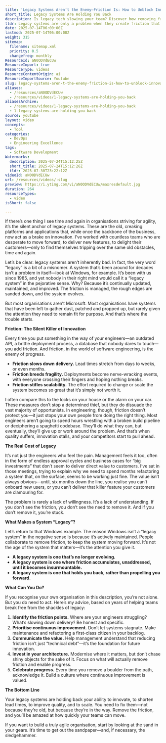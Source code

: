 ```yaml
---
title: 'Legacy Systems Aren’t the Enemy—Friction Is: How to Unblock Innovation and Accelerate Agile Delivery'
short_title: Legacy Systems Are Holding You Back
description: Is legacy tech slowing your team? Discover how removing friction unlocks agility, innovation, and faster delivery in your organisation.
tldr: Legacy systems are only a problem when they create friction that slows delivery, increases fragility, and blocks innovation. The real issue is not system age but lack of ongoing maintenance and improvement, which leads to bottlenecks for both engineers and management. To accelerate agile delivery, focus on identifying and removing friction points, prioritising continuous improvement, and communicating the value of these efforts to the business.
date: 2025-07-14T06:00:00Z
lastmod: 2025-07-14T06:00:00Z
weight: 315
sitemap:
  filename: sitemap.xml
  priority: 0.5
  changefreq: monthly
ResourceId: aN0ODVdECUw
ResourceImport: true
ResourceType: videos
ResourceContentOrigin: ai
ResourceImportSource: Youtube
slug: legacy-systems-aren-t-the-enemy-friction-is-how-to-unblock-innovation-and-accelerate-agile-delivery
aliases:
  - /resources/aN0ODVdECUw
  - /resources/videos/1-legacy-systems-are-holding-you-back
aliasesArchive:
  - /resources/videos/1-legacy-systems-are-holding-you-back
  - 1-legacy-systems-are-holding-you-back
source: youtube
layout: video
concepts:
  - Tool
categories:
  - DevOps
  - Engineering Excellence
tags:
  - Software Development
Watermarks:
  description: 2025-07-24T15:12:25Z
  short_title: 2025-07-24T15:12:26Z
  tldr: 2025-07-30T23:22:12Z
videoId: aN0ODVdECUw
url: /resources/videos/:slug
preview: https://i.ytimg.com/vi/aN0ODVdECUw/maxresdefault.jpg
duration: 264
resourceTypes:
  - video
isShort: false

---
```

If there’s one thing I see time and again in organisations striving for agility, it’s the silent anchor of legacy systems. These are the old, creaking platforms and applications that, while once the backbone of the business, now act as a brake on innovation. I’ve worked with countless teams who are desperate to move forward, to deliver new features, to delight their customers—only to find themselves tripping over the same old obstacles, time and again.

Let’s be clear: legacy systems aren’t inherently bad. In fact, the very word “legacy” is a bit of a misnomer. A system that’s been around for decades isn’t a problem in itself—look at Windows, for example. It’s been with us since 1985, and yet nobody in their right mind would call it a “legacy system” in the pejorative sense. Why? Because it’s continually updated, maintained, and improved. The friction is managed, the rough edges are sanded down, and the system evolves.

But most organisations aren’t Microsoft. Most organisations have systems that have been left to gather dust, patched and propped up, but rarely given the attention they need to remain fit for purpose. And that’s where the trouble starts.

**Friction: The Silent Killer of Innovation**

Every time you put something in the way of your engineers—an outdated API, a brittle deployment process, a database that nobody dares to touch—you add friction. And friction, in the world of software engineering, is the enemy of progress.

- **Friction slows down delivery.** Lead times stretch from days to weeks, or even months.
- **Friction breeds fragility.** Deployments become nerve-wracking events, with everyone crossing their fingers and hoping nothing breaks.
- **Friction stifles scalability.** The effort required to change or scale the system becomes so great that it’s simply not worth it.

I often compare this to the locks on your house or the alarm on your car. These measures don’t stop a determined thief, but they do dissuade the vast majority of opportunists. In engineering, though, friction doesn’t protect you—it just stops your own people from doing the right thing. Most engineers aren’t going to spend hours wrestling with a broken build pipeline or deciphering a spaghetti codebase. They’ll do what they can, but eventually, they’ll give up or work around the problem. And that’s when quality suffers, innovation stalls, and your competitors start to pull ahead.

**The Real Cost of Legacy**

It’s not just the engineers who feel the pain. Management feels it too, often in the form of endless approval cycles and business cases for “big investments” that don’t seem to deliver direct value to customers. I’ve sat in those meetings, trying to explain why we need to spend months refactoring a system that, on the surface, seems to be working just fine. The value isn’t always obvious—until, six months down the line, you realise you can’t onboard new users, or you can’t deliver that killer feature your customers are clamouring for.

The problem is rarely a lack of willingness. It’s a lack of understanding. If you don’t see the friction, you don’t see the need to remove it. And if you don’t remove it, you’re stuck.

**What Makes a System “Legacy”?**

Let’s return to that Windows example. The reason Windows isn’t a “legacy system” in the negative sense is because it’s actively maintained. People collaborate to remove friction, to keep the system moving forward. It’s not the age of the system that matters—it’s the attention you give it.

- **A legacy system is one that’s no longer evolving.**
- **A legacy system is one where friction accumulates, unaddressed, until it becomes insurmountable.**
- **A legacy system is one that holds you back, rather than propelling you forward.**

**What Can You Do?**

If you recognise your own organisation in this description, you’re not alone. But you do need to act. Here’s my advice, based on years of helping teams break free from the shackles of legacy:

1. **Identify the friction points.** Where are your engineers struggling? What’s slowing down delivery? Be honest and specific.
2. **Prioritise continuous improvement.** Don’t let systems stagnate. Make maintenance and refactoring a first-class citizen in your backlog.
3. **Communicate the value.** Help management understand that reducing friction isn’t just “technical debt”—it’s the foundation for future innovation.
4. **Invest in your architecture.** Modernise where it matters, but don’t chase shiny objects for the sake of it. Focus on what will actually remove friction and enable progress.
5. **Celebrate progress.** Every time you remove a boulder from the path, acknowledge it. Build a culture where continuous improvement is valued.

**The Bottom Line**

Your legacy systems are holding back your ability to innovate, to shorten lead times, to improve quality, and to scale. You need to fix them—not because they’re old, but because they’re in the way. Remove the friction, and you’ll be amazed at how quickly your teams can move.

If you want to build a truly agile organisation, start by looking at the sand in your gears. It’s time to get out the sandpaper—and, if necessary, the sledgehammer.

